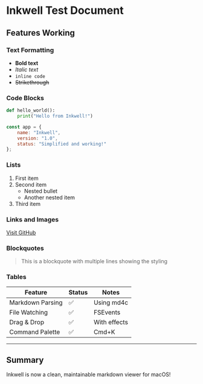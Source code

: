 # Inkwell Test Document

## Features Working

### Text Formatting
- **Bold text**
- *Italic text*
- `inline code`
- ~~Strikethrough~~

### Code Blocks

```python
def hello_world():
    print("Hello from Inkwell!")
```

```javascript
const app = {
    name: "Inkwell",
    version: "1.0",
    status: "Simplified and working!"
};
```

### Lists

1. First item
2. Second item
   - Nested bullet
   - Another nested item
3. Third item

### Links and Images

[Visit GitHub](https://github.com)

### Blockquotes

> This is a blockquote
> with multiple lines
> showing the styling

### Tables

| Feature | Status | Notes |
|---------|--------|-------|
| Markdown Parsing | ✅ | Using md4c |
| File Watching | ✅ | FSEvents |
| Drag & Drop | ✅ | With effects |
| Command Palette | ✅ | Cmd+K |

---

## Summary

Inkwell is now a clean, maintainable markdown viewer for macOS!